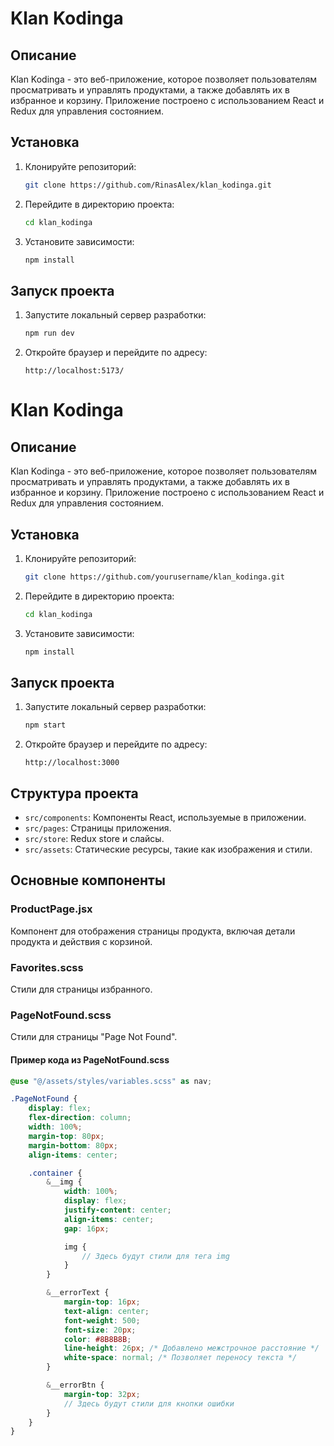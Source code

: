 # Klan Kodinga

## Описание
Klan Kodinga - это веб-приложение, которое позволяет пользователям просматривать и управлять продуктами, а также добавлять их в избранное и корзину. Приложение построено с использованием React и Redux для управления состоянием.

## Установка

1. Клонируйте репозиторий:
    ```sh
    git clone https://github.com/RinasAlex/klan_kodinga.git
    ```

2. Перейдите в директорию проекта:
    ```sh
    cd klan_kodinga
    ```

3. Установите зависимости:
    ```sh
    npm install
    ```

## Запуск проекта

1. Запустите локальный сервер разработки:
    ```sh
    npm run dev
    ```

2. Откройте браузер и перейдите по адресу:
    ```
    http://localhost:5173/
    ```

# Klan Kodinga

## Описание
Klan Kodinga - это веб-приложение, которое позволяет пользователям просматривать и управлять продуктами, а также добавлять их в избранное и корзину. Приложение построено с использованием React и Redux для управления состоянием.

## Установка

1. Клонируйте репозиторий:
    ```sh
    git clone https://github.com/yourusername/klan_kodinga.git
    ```

2. Перейдите в директорию проекта:
    ```sh
    cd klan_kodinga
    ```

3. Установите зависимости:
    ```sh
    npm install
    ```

## Запуск проекта

1. Запустите локальный сервер разработки:
    ```sh
    npm start
    ```

2. Откройте браузер и перейдите по адресу:
    ```
    http://localhost:3000
    ```

## Структура проекта

- `src/components`: Компоненты React, используемые в приложении.
- `src/pages`: Страницы приложения.
- `src/store`: Redux store и слайсы.
- `src/assets`: Статические ресурсы, такие как изображения и стили.

## Основные компоненты

### ProductPage.jsx
Компонент для отображения страницы продукта, включая детали продукта и действия с корзиной.

### Favorites.scss
Стили для страницы избранного.

### PageNotFound.scss
Стили для страницы "Page Not Found".

#### Пример кода из PageNotFound.scss
```scss
@use "@/assets/styles/variables.scss" as nav;

.PageNotFound {
    display: flex;
    flex-direction: column;
    width: 100%;
    margin-top: 80px;
    margin-bottom: 80px;
    align-items: center;

    .container {
        &__img {
            width: 100%;
            display: flex;
            justify-content: center;
            align-items: center;
            gap: 16px;

            img {
                // Здесь будут стили для тега img
            }
        }

        &__errorText {
            margin-top: 16px;
            text-align: center;
            font-weight: 500;
            font-size: 20px;
            color: #8B8B8B;
            line-height: 26px; /* Добавлено межстрочное расстояние */
            white-space: normal; /* Позволяет переносу текста */
        }

        &__errorBtn {
            margin-top: 32px;
            // Здесь будут стили для кнопки ошибки
        }
    }
}